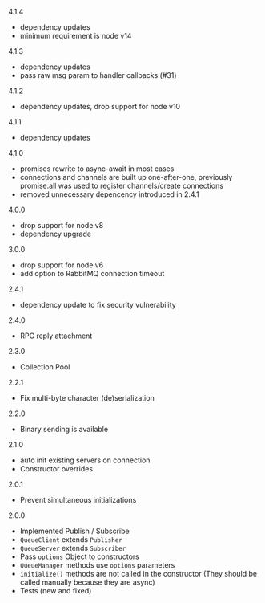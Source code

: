 4.1.4
- dependency updates
- minimum requirement is node v14

4.1.3
- dependency updates
- pass raw msg param to handler callbacks (#31)

4.1.2
- dependency updates, drop support for node v10

4.1.1
- dependency updates 

4.1.0
- promises rewrite to async-await in most cases
- connections and channels are built up one-after-one, previously promise.all was used to register channels/create connections
- removed unnecessary depencency introduced in 2.4.1

4.0.0
- drop support for node v8
- dependency upgrade

3.0.0
- drop support for node v6
- add option to RabbitMQ connection timeout

2.4.1
- dependency update to fix security vulnerability

2.4.0
- RPC reply attachment

2.3.0
- Collection Pool

2.2.1
- Fix multi-byte character (de)serialization

2.2.0
- Binary sending is available

2.1.0
- auto init existing servers on connection
- Constructor overrides

2.0.1
- Prevent simultaneous initializations

2.0.0
- Implemented Publish / Subscribe
- `QueueClient` extends `Publisher`
- `QueueServer` extends `Subscriber`
- Pass `options` Object to constructors
- `QueueManager` methods use `options` parameters
- `initialize()` methods are not called in the constructor
   (They should be called manually because they are async)
- Tests (new and fixed)
